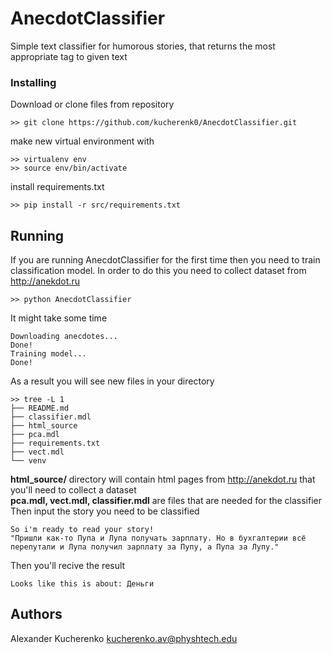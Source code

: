 # AnecdotClassifier

Simple text classifier for humorous stories, that returns the most appropriate tag to given text

### Installing

Download or clone files from repository 
```
>> git clone https://github.com/kucherenk0/AnecdotClassifier.git
```
make new virtual environment with
```
>> virtualenv env
>> source env/bin/activate
```
install requirements.txt
```
>> pip install -r src/requirements.txt
```
## Running 

If you are running AnecdotClassifier for the first time then you need to train classification model.
In order to do this you need to collect dataset from http://anekdot.ru

```
>> python AnecdotClassifier 
```
It might take some time

```
Downloading anecdotes...
Done!
Training model...
Done!
```
As a result you will see new files in your directory 
```
>> tree -L 1
├── README.md
├── classifier.mdl
├── html_source
├── pca.mdl
├── requirements.txt
├── vect.mdl
└── venv
```
**html_source/** directory will contain html pages from  http://anekdot.ru that you'll need to collect a dataset <br>
**pca.mdl, vect.mdl, classifier.mdl** are files that are needed for the classifier<br>
Then input the story you need to be classified
```
So i'm ready to read your story!
"Пришли как-то Пупа и Лупа получать зарплату. Но в бухгалтерии всё перепутали и Лупа получил зарплату за Пупу, а Пупа за Лупу."
```
Then you'll recive the result
```
Looks like this is about: Деньги
```

## Authors

Alexander Kucherenko kucherenko.av@physhtech.edu


